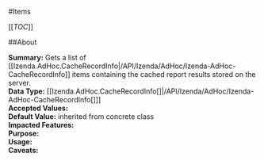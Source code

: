 #Items

[[_TOC_]]

##About

**Summary:** Gets a list of [[Izenda.AdHoc.CacheRecordInfo|/API/Izenda/AdHoc/Izenda-AdHoc-CacheRecordInfo]] items containing the cached report results stored on the server.  
**Data Type:** [[Izenda.AdHoc.CacheRecordInfo[]|/API/Izenda/AdHoc/Izenda-AdHoc-CacheRecordInfo[]]]  
**Accepted Values:**   
**Default Value:** inherited from concrete class  
**Impacted Features:**   
**Purpose:**   
**Usage:**   
**Caveats:**   

